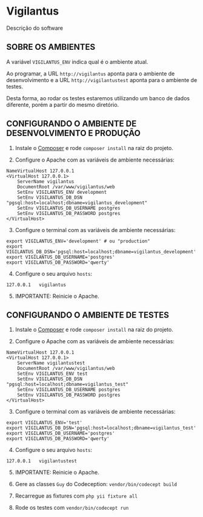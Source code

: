 Vigilantus
==========

Descrição do software

SOBRE OS AMBIENTES
------------------

A variável `VIGILANTUS_ENV` indica qual é o ambiente atual.

Ao programar, a URL `http://vigilantus` aponta para o ambiente de
desenvolvimento e a URL `http://vigilantustest` aponta para o ambiente de testes.

Desta forma, ao rodar os testes estaremos utilizando um banco de dados diferente,
porém a partir do mesmo diretório.


CONFIGURANDO O AMBIENTE DE DESENVOLVIMENTO E PRODUÇÃO
-----------------------------------------------------

1. Instale o [Composer](http://getcomposer.org/) e rode `composer install` na
   raiz do projeto.

2. Configure o Apache com as variáveis de ambiente necessárias:

```
NameVirtualHost 127.0.0.1
<VirtualHost 127.0.0.1>
    ServerName vigilantus
    DocumentRoot /var/www/vigilantus/web
    SetEnv VIGILANTUS_ENV development
    SetEnv VIGILANTUS_DB_DSN "pgsql:host=localhost;dbname=vigilantus_development"
    SetEnv VIGILANTUS_DB_USERNAME postgres
    SetEnv VIGILANTUS_DB_PASSWORD postgres
</VirtualHost>
```

3. Configure o terminal com as variáveis de ambiente necessárias:

```
export VIGILANTUS_ENV='development' # ou "production"
export VIGILANTUS_DB_DSN='pgsql:host=localhost;dbname=vigilantus_development'
export VIGILANTUS_DB_USERNAME='postgres'
export VIGILANTUS_DB_PASSWORD='qwerty'
```

4. Configure o seu arquivo `hosts`:

```
127.0.0.1   vigilantus
```

5. IMPORTANTE: Reinicie o Apache.

CONFIGURANDO O AMBIENTE DE TESTES
---------------------------------

1. Instale o [Composer](http://getcomposer.org/) e rode `composer install` na
   raiz do projeto.

2. Configure o Apache com as variáveis de ambiente necessárias:

```
NameVirtualHost 127.0.0.1
<VirtualHost 127.0.0.1>
    ServerName vigilantustest
    DocumentRoot /var/www/vigilantus/web
    SetEnv VIGILANTUS_ENV test
    SetEnv VIGILANTUS_DB_DSN "pgsql:host=localhost;dbname=vigilantus_test"
    SetEnv VIGILANTUS_DB_USERNAME postgres
    SetEnv VIGILANTUS_DB_PASSWORD postgres
</VirtualHost>
```

3. Configure o terminal com as variáveis de ambiente necessárias:

```
export VIGILANTUS_ENV='test'
export VIGILANTUS_DB_DSN='pgsql:host=localhost;dbname=vigilantus_test'
export VIGILANTUS_DB_USERNAME='postgres'
export VIGILANTUS_DB_PASSWORD='qwerty'
```

4. Configure o seu arquivo `hosts`:

```
127.0.0.1   vigilantustest
```

5. IMPORTANTE: Reinicie o Apache.

6. Gere as classes `Guy` do Codeception: `vendor/bin/codecept build`

7. Recarregue as fixtures com `php yii fixture all`

8. Rode os testes com `vendor/bin/codecept run`